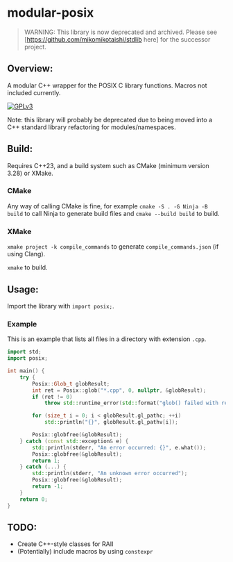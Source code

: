 # modular-posix

> WARNING: This library is now deprecated and archived. Please see [https://github.com/mikomikotaishi/stdlib here] for the successor project.

## Overview:
A modular C++ wrapper for the POSIX C library functions. Macros not included currently.

[![GPLv3](https://img.shields.io/badge/license-GPLv3-green)](#)

Note: this library will probably be deprecated due to being moved into a C++ standard library refactoring for modules/namespaces.

## Build:
Requires C++23, and a build system such as CMake (minimum version 3.28) or XMake. 

### CMake
Any way of calling CMake is fine, for example `cmake -S . -G Ninja -B build` to call Ninja to generate build files and `cmake --build build` to build.

### XMake
`xmake project -k compile_commands` to generate `compile_commands.json` (if using Clang).

`xmake` to build.

## Usage:
Import the library with `import posix;`.

### Example
This is an example that lists all files in a directory with extension `.cpp`.
```cpp
import std;
import posix;

int main() {
    try {
        Posix::Glob_t globResult;
        int ret = Posix::glob("*.cpp", 0, nullptr, &globResult);
        if (ret != 0)
            throw std::runtime_error(std::format("glob() failed with return value {}", ret));

        for (size_t i = 0; i < globResult.gl_pathc; ++i)
            std::println("{}", globResult.gl_pathv[i]);

        Posix::globfree(&globResult);
    } catch (const std::exception& e) {
        std::println(stderr, "An error occurred: {}", e.what());
        Posix::globfree(&globResult);
        return 1;
    } catch (...) {
        std::println(stderr, "An unknown error occurred");
        Posix::globfree(&globResult);
        return -1;
    }
    return 0;
}
```

## TODO:
* Create C++-style classes for RAII
* (Potentially) include macros by using `constexpr`
